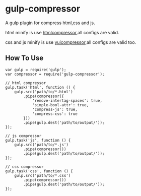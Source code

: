 gulp-compressor
===============

A gulp plugin for compress html,css and js.

html minify is use [htmlcompressor](https://code.google.com/p/htmlcompressor/),all configs are valid.

css and js minify is use [yuicompressor](http://yui.github.io/yuicompressor/),all configs are valid too.

## How To Use

    var gulp = require('gulp');
    var compressor = require('gulp-compressor');

    // html compressor
    gulp.task('html', function () {
        gulp.src('path/to/*.html')
            .pipe(compressor({
                'remove-intertag-spaces': true,
                'simple-bool-attr': true,
                'compress-js': true,
                'compress-css': true
            }))
            .pipe(gulp.dest('path/to/output/'));
    });

    // js compressor
    gulp.task('js', function () {
        gulp.src('path/to/*.js')
            .pipe(compressor())
            .pipe(gulp.dest('path/to/output/'));
    });

    // css compressor
    gulp.task('css', function () {
        gulp.src('path/to/*.css')
            .pipe(compressor())
            .pipe(gulp.dest('path/to/output/'));
    });